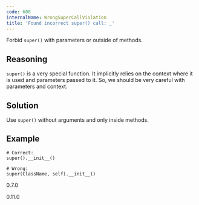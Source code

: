 ```yaml
---
code: 608
internalName: WrongSuperCallViolation
title: 'Found incorrect super() call: _'
---
```


Forbid `super()` with parameters or outside of methods.

## Reasoning
`super()` is a very special function. It implicitly relies on the
context where it is used and parameters passed to it. So, we should
be very careful with parameters and context.

## Solution
Use `super()` without arguments and only inside methods.

## Example

    # Correct:
    super().__init__()
    
    # Wrong:
    super(ClassName, self).__init__()

<div class="versionadded">

0.7.0

</div>

<div class="versionchanged">

0.11.0

</div>